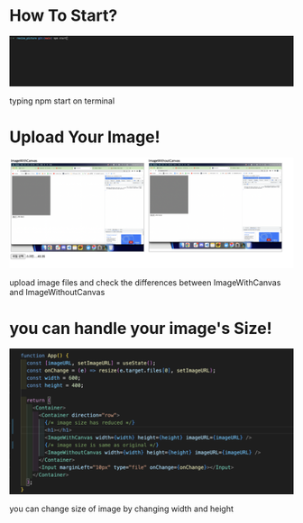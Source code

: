 # How To Start?

![alt text](./src/assets/pic/1.png)



typing npm start on terminal


# Upload Your Image!

![alt text](./src/assets/pic/2.png)



upload image files and check the differences between
ImageWithCanvas and ImageWithoutCanvas


# you can handle your image's Size!

![alt text](./src/assets/pic/3.png)



you can change size of image by changing width and height
